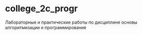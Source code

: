 # college_2c_progr
Лабораторные и практические работы по дисциплине основы алгоритмизации и программирования
